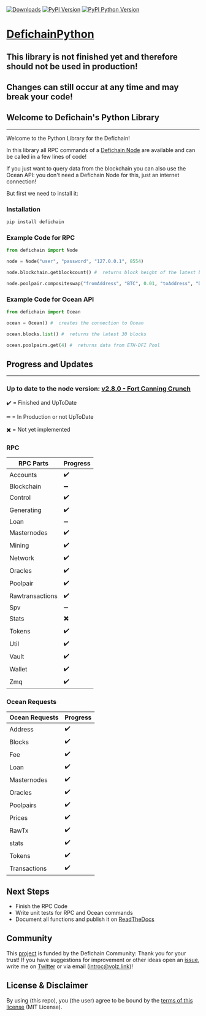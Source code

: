 [![Downloads](https://static.pepy.tech/personalized-badge/defichain?period=total&units=international_system&left_color=grey&right_color=green&left_text=Downloads)](https://pepy.tech/project/defichain)
[![PyPI Version](https://img.shields.io/pypi/v/defichain.svg?color=green)](https://pypi.org/project/defichain)
[![PyPI Python Version](https://img.shields.io/pypi/pyversions/defichain.svg)](https://pypi.org/project/defichain)

# [DefichainPython](https://github.com/eric-volz/DefichainPython)

## This library is not finished yet and therefore should not be used in production!
## Changes can still occur at any time and may break your code!

## Welcome to Defichain's Python Library
___
Welcome to the Python Library for the Defichain! 

In this library all RPC commands of a [Defichain Node](https://defichain.com/downloads) are available and can be 
called in a few lines of code!

If you just want to query data from the blockchain you can also use the Ocean API: you don't need a Defichain Node for 
this, just an internet connection!

But first we need to install it:

### Installation
```bash
pip install defichain
```

### Example Code for RPC
```python
from defichain import Node

node = Node("user", "password", "127.0.0.1", 8554)

node.blockchain.getblockcount() #  returns block height of the latest block

node.poolpair.compositeswap("fromAddress", "BTC", 0.01, "toAddress", "DFI")  # swaps 0.01 BTC to DFI
```

### Example Code for Ocean API
```python
from defichain import Ocean

ocean = Ocean() #  creates the connection to Ocean

ocean.blocks.list() #  returns the latest 30 blocks 

ocean.poolpairs.get(4) #  returns data from ETH-DFI Pool
```

## Progress and Updates
___

### Up to date to the node version: [v2.8.0 - Fort Canning Crunch](https://github.com/DeFiCh/ain/releases/tag/v2.8.0)

:heavy_check_mark: = Finished and UpToDate

:heavy_minus_sign: = In Production or not UpToDate

:heavy_multiplication_x: = Not yet implemented

### RPC 
| RPC Parts       | Progress                 |
|-----------------|--------------------------|
| Accounts        | :heavy_check_mark:       |
| Blockchain      | :heavy_minus_sign:       | 
| Control         | :heavy_check_mark:       |
| Generating      | :heavy_check_mark:       |
| Loan            | :heavy_minus_sign:       |
| Masternodes     | :heavy_check_mark:       |
| Mining          | :heavy_check_mark:       |
| Network         | :heavy_check_mark:       |
| Oracles         | :heavy_check_mark:       |
| Poolpair        | :heavy_check_mark:       |
| Rawtransactions | :heavy_check_mark:       |
| Spv             | :heavy_minus_sign:       |
| Stats           | :heavy_multiplication_x: |
| Tokens          | :heavy_check_mark:       |
| Util            | :heavy_check_mark:       |
| Vault           | :heavy_check_mark:       |
| Wallet          | :heavy_check_mark:       |
| Zmq             | :heavy_check_mark:       |

### Ocean Requests
| Ocean Requests | Progress           |
|----------------|--------------------|
| Address        | :heavy_check_mark: |
| Blocks         | :heavy_check_mark: | 
| Fee            | :heavy_check_mark: |
| Loan           | :heavy_check_mark: |
| Masternodes    | :heavy_check_mark: |
| Oracles        | :heavy_check_mark: |
| Poolpairs      | :heavy_check_mark: |
| Prices         | :heavy_check_mark: |
| RawTx          | :heavy_check_mark: |
| stats          | :heavy_check_mark: |
| Tokens         | :heavy_check_mark: |
| Transactions   | :heavy_check_mark: |

## Next Steps
- Finish the RPC Code
- Write unit tests for RPC and Ocean commands
- Document all functions and publish it on [ReadTheDocs](https://readthedocs.org/)

## Community
This [project](https://github.com/DeFiCh/dfips/issues/133) is funded by the Defichain Community:
Thank you for your trust! If you have suggestions for improvement
or other ideas open an [issue](https://github.com/eric-volz/DefichainPython/issues), 
write me on [Twitter](https://twitter.com/Intr0c) or via email (introc@volz.link)!

## License & Disclaimer
By using (this repo), you (the user) agree to be bound by the 
[terms of this license](https://github.com/eric-volz/defichainLibrary/blob/main/LICENSE) (MIT License).
